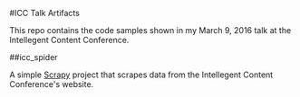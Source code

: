 #ICC Talk Artifacts

This repo contains the code samples shown in my March 9, 2016 talk at the Intellegent Content Conference.

##icc_spider

A simple [Scrapy](http://scrapy.org/) project that scrapes data from the Intellegent Content Conference's website. 